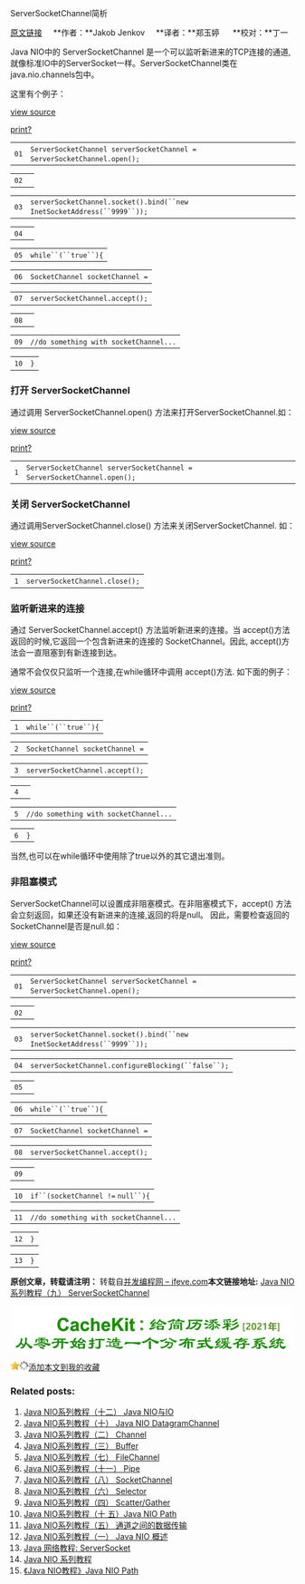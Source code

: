 ServerSocketChannel简析

[原文链接](http://tutorials.jenkov.com/java-nio/server-socket-channel.html "原文链接")     **作者：**Jakob Jenkov     **译者：**郑玉婷      **校对：**丁一

Java NIO中的 ServerSocketChannel 是一个可以监听新进来的TCP连接的通道, 就像标准IO中的ServerSocket一样。ServerSocketChannel类在 java.nio.channels包中。

这里有个例子：

[view source](#viewSource "view source")

[print](#printSource "print")[?](#about "?")

|     |     |
| --- | --- |
| `01` | `ServerSocketChannel serverSocketChannel = ServerSocketChannel.open();` |

|     |     |
| --- | --- |
| `02` |     |

|     |     |
| --- | --- |
| `03` | `serverSocketChannel.socket().bind(``new` `InetSocketAddress(``9999``));` |

|     |     |
| --- | --- |
| `04` |     |

|     |     |
| --- | --- |
| `05` | `while``(``true``){` |

|     |     |
| --- | --- |
| `06` | `SocketChannel socketChannel =` |

|     |     |
| --- | --- |
| `07` | `serverSocketChannel.accept();` |

|     |     |
| --- | --- |
| `08` |     |

|     |     |
| --- | --- |
| `09` | `//do something with socketChannel...` |

|     |     |
| --- | --- |
| `10` | `}` |

### 打开 ServerSocketChannel

通过调用 ServerSocketChannel.open() 方法来打开ServerSocketChannel.如：

[view source](#viewSource "view source")

[print](#printSource "print")[?](#about "?")

|     |     |
| --- | --- |
| `1` | `ServerSocketChannel serverSocketChannel = ServerSocketChannel.open();` |

### 关闭 ServerSocketChannel

通过调用ServerSocketChannel.close() 方法来关闭ServerSocketChannel. 如：

[view source](#viewSource "view source")

[print](#printSource "print")[?](#about "?")

|     |     |
| --- | --- |
| `1` | `serverSocketChannel.close();` |

### 监听新进来的连接

通过 ServerSocketChannel.accept() 方法监听新进来的连接。当 accept()方法返回的时候,它返回一个包含新进来的连接的 SocketChannel。因此, accept()方法会一直阻塞到有新连接到达。

通常不会仅仅只监听一个连接,在while循环中调用 accept()方法. 如下面的例子：

[view source](#viewSource "view source")

[print](#printSource "print")[?](#about "?")

|     |     |
| --- | --- |
| `1` | `while``(``true``){` |

|     |     |
| --- | --- |
| `2` | `SocketChannel socketChannel =` |

|     |     |
| --- | --- |
| `3` | `serverSocketChannel.accept();` |

|     |     |
| --- | --- |
| `4` |     |

|     |     |
| --- | --- |
| `5` | `//do something with socketChannel...` |

|     |     |
| --- | --- |
| `6` | `}` |

当然,也可以在while循环中使用除了true以外的其它退出准则。

### 非阻塞模式

ServerSocketChannel可以设置成非阻塞模式。在非阻塞模式下，accept() 方法会立刻返回，如果还没有新进来的连接,返回的将是null。 因此，需要检查返回的SocketChannel是否是null.如：

[view source](#viewSource "view source")

[print](#printSource "print")[?](#about "?")

|     |     |
| --- | --- |
| `01` | `ServerSocketChannel serverSocketChannel = ServerSocketChannel.open();` |

|     |     |
| --- | --- |
| `02` |     |

|     |     |
| --- | --- |
| `03` | `serverSocketChannel.socket().bind(``new` `InetSocketAddress(``9999``));` |

|     |     |
| --- | --- |
| `04` | `serverSocketChannel.configureBlocking(``false``);` |

|     |     |
| --- | --- |
| `05` |     |

|     |     |
| --- | --- |
| `06` | `while``(``true``){` |

|     |     |
| --- | --- |
| `07` | `SocketChannel socketChannel =` |

|     |     |
| --- | --- |
| `08` | `serverSocketChannel.accept();` |

|     |     |
| --- | --- |
| `09` |     |

|     |     |
| --- | --- |
| `10` | `if``(socketChannel !=` `null``){` |

|     |     |
| --- | --- |
| `11` | `//do something with socketChannel...` |

|     |     |
| --- | --- |
| `12` | `}` |

|     |     |
| --- | --- |
| `13` | `}` |

**原创文章，转载请注明：** 转载自[并发编程网 – ifeve.com](http://ifeve.com/)**本文链接地址:** [Java NIO系列教程（九） ServerSocketChannel](http://ifeve.com/server-socket-channel/)

[![](../_resources/2add825c4e1448e6ae48591dfa2d1dff.png)](http://ads.cachekit.com/)

![Favorite](../_resources/03997451df6a4ab897e78cbc25ec9237.png "Favorite")![Loading](../_resources/28caa2a0f4734118ab3e3449717bc86a.gif "Loading")[添加本文到我的收藏](http://ifeve.com/server-socket-channel/?wpfpaction=add&postid=5356 "添加本文到我的收藏")

### Related posts:

1.  [Java NIO系列教程（十二） Java NIO与IO](http://ifeve.com/java-nio-vs-io/ "Java NIO系列教程（十二） Java NIO与IO")
2.  [Java NIO系列教程（十） Java NIO DatagramChannel](http://ifeve.com/datagram-channel/ "Java NIO系列教程（十） Java NIO DatagramChannel")
3.  [Java NIO系列教程（二） Channel](http://ifeve.com/channels/ "Java NIO系列教程（二） Channel")
4.  [Java NIO系列教程（三） Buffer](http://ifeve.com/buffers/ "Java NIO系列教程（三） Buffer")
5.  [Java NIO系列教程（七） FileChannel](http://ifeve.com/file-channel/ "Java NIO系列教程（七） FileChannel")
6.  [Java NIO系列教程（十一） Pipe](http://ifeve.com/pipe/ "Java NIO系列教程（十一） Pipe")
7.  [Java NIO系列教程（八） SocketChannel](http://ifeve.com/socket-channel/ "Java NIO系列教程（八） SocketChannel")
8.  [Java NIO系列教程（六） Selector](http://ifeve.com/selectors/ "Java NIO系列教程（六） Selector")
9.  [Java NIO系列教程（四） Scatter/Gather](http://ifeve.com/java-nio-scattergather/ "Java NIO系列教程（四） Scatter/Gather")
10. [Java NIO系列教程（十 五）Java NIO Path](http://ifeve.com/java-nio-path-2/ "Java NIO系列教程（十 五）Java NIO Path")
11. [Java NIO系列教程（五） 通道之间的数据传输](http://ifeve.com/java-nio-channel-to-channel/ "Java NIO系列教程（五） 通道之间的数据传输")
12. [Java NIO系列教程（一） Java NIO 概述](http://ifeve.com/overview/ "Java NIO系列教程（一） Java NIO 概述")
13. [Java 网络教程: ServerSocket](http://ifeve.com/java-network-serversocket-2/ "Java 网络教程: ServerSocket")
14. [Java NIO 系列教程](http://ifeve.com/java-nio-all/ "Java NIO 系列教程")
15. [《Java NIO教程》Java NIO Path](http://ifeve.com/java-nio-path/ "《Java NIO教程》Java NIO Path")